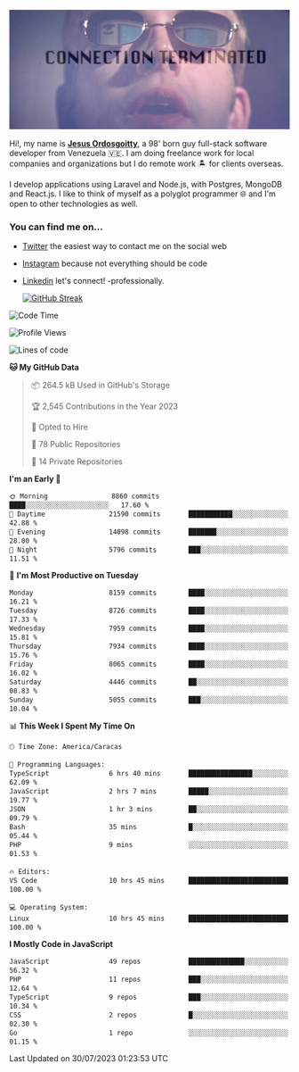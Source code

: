 ![hackers movie reference](./disconnected.jpg)

Hi!, my name is [**Jesus Ordosgoitty**](https://jodaz.xyz), a 98' born guy full-stack software developer from Venezuela 🇻🇪. I am doing freelance work for local companies and organizations but I do remote work 🏝️ for clients overseas. 

I develop applications using Laravel and Node.js, with Postgres, MongoDB and React.js. I like to think of myself as a polyglot programmer 🌐 and I'm open to other technologies as well.

### You can find me on...

- [Twitter](https://twitter.com/jodaz_) the easiest way to contact me on the social web
- [Instagram](https://instagram.com/jodaz_) because not everything should be code
- [Linkedin](https://linkedin.com/in/jodaz) let's connect! -professionally.


    [![GitHub Streak](https://streak-stats.demolab.com?user=jodaz&theme=tokyonight)](https://git.io/streak-stats)

<!--START_SECTION:waka-->
![Code Time](http://img.shields.io/badge/Code%20Time-4%2C115%20hrs%209%20mins-blue)

![Profile Views](http://img.shields.io/badge/Profile%20Views-0-blue)

![Lines of code](https://img.shields.io/badge/From%20Hello%20World%20I%27ve%20Written-87.8%20million%20lines%20of%20code-blue)

**🐱 My GitHub Data** 

> 📦 264.5 kB Used in GitHub's Storage 
 > 
> 🏆 2,545 Contributions in the Year 2023
 > 
> 💼 Opted to Hire
 > 
> 📜 78 Public Repositories 
 > 
> 🔑 14 Private Repositories 
 > 
**I'm an Early 🐤** 

```text
🌞 Morning                8860 commits        ████░░░░░░░░░░░░░░░░░░░░░   17.60 % 
🌆 Daytime                21590 commits       ███████████░░░░░░░░░░░░░░   42.88 % 
🌃 Evening                14098 commits       ███████░░░░░░░░░░░░░░░░░░   28.00 % 
🌙 Night                  5796 commits        ███░░░░░░░░░░░░░░░░░░░░░░   11.51 % 
```
📅 **I'm Most Productive on Tuesday** 

```text
Monday                   8159 commits        ████░░░░░░░░░░░░░░░░░░░░░   16.21 % 
Tuesday                  8726 commits        ████░░░░░░░░░░░░░░░░░░░░░   17.33 % 
Wednesday                7959 commits        ████░░░░░░░░░░░░░░░░░░░░░   15.81 % 
Thursday                 7934 commits        ████░░░░░░░░░░░░░░░░░░░░░   15.76 % 
Friday                   8065 commits        ████░░░░░░░░░░░░░░░░░░░░░   16.02 % 
Saturday                 4446 commits        ██░░░░░░░░░░░░░░░░░░░░░░░   08.83 % 
Sunday                   5055 commits        ███░░░░░░░░░░░░░░░░░░░░░░   10.04 % 
```


📊 **This Week I Spent My Time On** 

```text
🕑︎ Time Zone: America/Caracas

💬 Programming Languages: 
TypeScript               6 hrs 40 mins       ████████████████░░░░░░░░░   62.09 % 
JavaScript               2 hrs 7 mins        █████░░░░░░░░░░░░░░░░░░░░   19.77 % 
JSON                     1 hr 3 mins         ██░░░░░░░░░░░░░░░░░░░░░░░   09.79 % 
Bash                     35 mins             █░░░░░░░░░░░░░░░░░░░░░░░░   05.44 % 
PHP                      9 mins              ░░░░░░░░░░░░░░░░░░░░░░░░░   01.53 % 

🔥 Editors: 
VS Code                  10 hrs 45 mins      █████████████████████████   100.00 % 

💻 Operating System: 
Linux                    10 hrs 45 mins      █████████████████████████   100.00 % 
```

**I Mostly Code in JavaScript** 

```text
JavaScript               49 repos            ██████████████░░░░░░░░░░░   56.32 % 
PHP                      11 repos            ███░░░░░░░░░░░░░░░░░░░░░░   12.64 % 
TypeScript               9 repos             ███░░░░░░░░░░░░░░░░░░░░░░   10.34 % 
CSS                      2 repos             █░░░░░░░░░░░░░░░░░░░░░░░░   02.30 % 
Go                       1 repo              ░░░░░░░░░░░░░░░░░░░░░░░░░   01.15 % 
```




 Last Updated on 30/07/2023 01:23:53 UTC
<!--END_SECTION:waka-->
